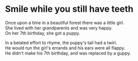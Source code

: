# Smile while you still have teeth

Once upon a time in a beautiful forest there was a little girl.  
She lived with her grandparents and was very happy.  
On her 7th birthday, she got a puppy.  

In a belated  effort to rhyme, the puppy's tail had a twirl.  
He would run the girl's errands and his ears were all flappy.  
He didn't make his 7th birthday, and was replaced by a guppy.  